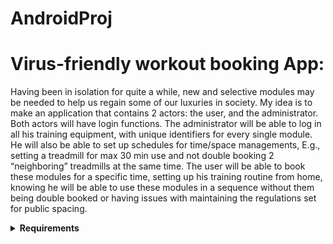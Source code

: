 # AndroidProj

# Virus-friendly workout booking App:
Having been in isolation for quite a while, new and selective modules may be needed to help us regain some of our luxuries in society. My idea is to make an application that contains 2 actors: the user, and the administrator. 
Both actors will have login functions.
The administrator will be able to log in all his training equipment, with unique identifiers for every single module. He will also be able to set up schedules for time/space managements, E.g., setting a treadmill for max 30 min use and not double booking 2 “neighboring” treadmills at the same time.
The user will be able to book these modules for a specific time, setting up his training routine from home, knowing he will be able to use these modules in a sequence without them being double booked or having issues with maintaining the regulations set for public spacing. 


<details>
  <summary><b>Requirements</summary></b>
<br>

# High:
<b>1)</b> As an administrator I want to be able to register all my equipment, as well as inserting specific information regarding user regulations, timetables, and safety information.
2) As a user I want to be able to book training modules for a specific period, because we want the gyms open again. 


# Medium:

3) As an administrator I want to be able to provide and register users who put up a subscription in my Gym because preventing unregistered users will be necessary. 
4) As a user I want to be able to receive tables, data, and statistics regarding my past trainings because it can help me get motivated and help me regulate training into a steady and progressive rhythm.


# Low:
5) As an administrator I want to have the ability to broadcast information incase of emergencies or change of policies.
6) As a user I want to be able to insert my training data after my period, E.g. running speed, sets and weights because all data can be used for future regulations.

</details>
